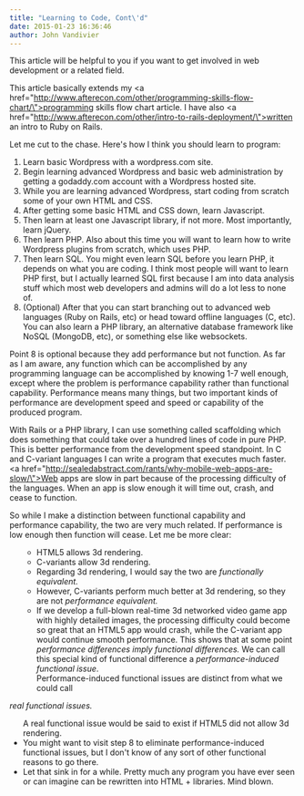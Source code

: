 ```yaml
---
title: "Learning to Code, Cont\'d"
date: 2015-01-23 16:36:46
author: John Vandivier
---
```




This article will be helpful to you if you want to get involved in web development or a related field.

This article basically extends my <a href=\"http://www.afterecon.com/other/programming-skills-flow-chart/\">programming skills flow chart article</a>. I have also <a href=\"http://www.afterecon.com/other/intro-to-rails-deployment/\">written an intro to Ruby on Rails</a>.

Let me cut to the chase. Here's how I think you should learn to program:
<ol>
	<li>Learn basic Wordpress with a wordpress.com site.</li>
	<li>Begin learning advanced Wordpress and basic web administration by getting a godaddy.com account with a Wordpress hosted site.</li>
	<li>While you are learning advanced Wordpress, start coding from scratch some of your own HTML and CSS.</li>
	<li>After getting some basic HTML and CSS down, learn Javascript.</li>
	<li>Then learn at least one Javascript library, if not more. Most importantly, learn jQuery.</li>
	<li>Then learn PHP. Also about this time you will want to learn how to write Wordpress plugins from scratch, which uses PHP.</li>
	<li>Then learn SQL. You might even learn SQL before you learn PHP, it depends on what you are coding. I think most people will want to learn PHP first, but I actually learned SQL first because I am into data analysis stuff which most web developers and admins will do a lot less to none of.</li>
	<li>(Optional) After that you can start branching out to advanced web languages (Ruby on Rails, etc) or head toward offline languages (C, etc). You can also learn a PHP library, an alternative database framework like NoSQL (MongoDB, etc), or something else like websockets.</li>
</ol>
Point 8 is optional because they add performance but not function. As far as I am aware, any function which can be accomplished by any programming language can be accomplished by knowing 1-7 well enough, except where the problem is performance capability rather than functional capability. Performance means many things, but two important kinds of performance are development speed and speed or capability of the produced program.

With Rails or a PHP library, I can use something called scaffolding which does something that could take over a hundred lines of code in pure PHP. This is better performance from the development speed standpoint. In C and C-variant languages I can write a program that executes much faster. <a href=\"http://sealedabstract.com/rants/why-mobile-web-apps-are-slow/\">Web apps are slow</a> in part because of the processing difficulty of the languages. When an app is slow enough it will time out, crash, and cease to function.

So while I make a distinction between functional capability and performance capability, the two are very much related. If performance is low enough then function will cease. Let me be more clear:
<ul>
<ul>
	<li>HTML5 allows 3d rendering.</li>
	<li>C-variants allow 3d rendering.</li>
	<li>Regarding 3d rendering, I would say the two are <em>functionally equivalent.</em></li>
	<li>However, C-variants perform much better at 3d rendering, so they are not <em>performance equivalent.</em></li>
	<li>If we develop a full-blown real-time 3d networked video game app with highly detailed images, the processing difficulty could become so great that an HTML5 app would crash, while the C-variant app would continue smooth performance. This shows that at some point <em>performance differences imply functional differences. </em>We can call this special kind of functional difference a <em>performance-induced functional issue</em>.</li>
Performance-induced functional issues are distinct from what we could call</ul>
</ul>
<em>real functional issues. </em>
<ul>A real functional issue would be said to exist if HTML5 did not allow 3d rendering.
	<li>You might want to visit step 8 to eliminate performance-induced functional issues, but I don't know of any sort of other functional reasons to go there.</li>
	<li>Let that sink in for a while. Pretty much any program you have ever seen or can imagine can be rewritten into HTML + libraries. Mind blown.</li>
</ul>